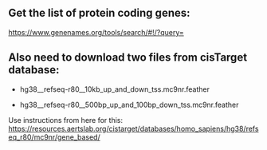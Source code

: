 ## Get the list of protein coding genes:
https://www.genenames.org/tools/search/#!/?query=

## Also need to download two files from cisTarget database:

* hg38__refseq-r80__10kb_up_and_down_tss.mc9nr.feather

* hg38__refseq-r80__500bp_up_and_100bp_down_tss.mc9nr.feather

Use instructions from here for this: https://resources.aertslab.org/cistarget/databases/homo_sapiens/hg38/refseq_r80/mc9nr/gene_based/
